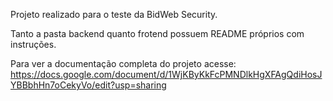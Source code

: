 Projeto realizado para o teste da BidWeb Security.

Tanto a pasta backend quanto frotend possuem README próprios com instruções.

Para ver a documentação completa do projeto acesse: https://docs.google.com/document/d/1WjKByKkFcPMNDlkHgXFAgQdiHosJYBBbhHn7oCekyVo/edit?usp=sharing
